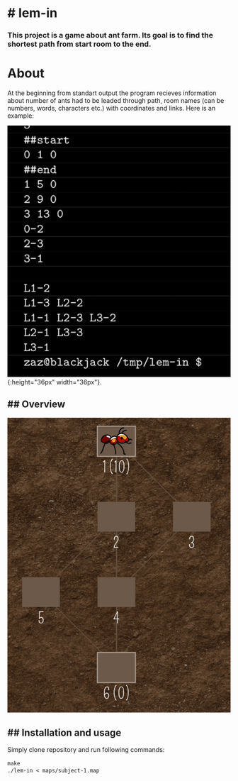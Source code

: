 ﻿# # lem-in

### This project is a game about ant farm. Its goal is to find the 		shortest path from start room to the end.

# About 

At the beginning from standart output the program recieves information about number of ants had to be leaded through path, room names (can be numbers, words, characters etc.) with coordinates and links. Here is an example:

![](https://github.com/matvienkoLT/lem_in/blob/master/Screen%20Shot%202018-10-26%20at%2020.41.17.png?raw=true"){:height="36px" width="36px"}.

## ## Overview

![enter image description here](https://github.com/matvienkoLT/lem_in/blob/master/gif.gif?raw=true=100x20)

## ## Installation and usage

Simply clone repository and run following commands:

    make
    ./lem-in < maps/subject-1.map

